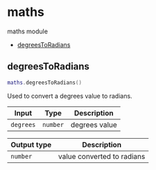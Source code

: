 # maths

maths module

- [degreesToRadians](#degreesToRadians)

## degreesToRadians

```lua
maths.degreesToRadians()
```

Used to convert a degrees value to radians.

| Input | Type | Description |
| --- | --- | --- |
| `degrees` | `number` | degrees value |

| Output type | Description |
| --- | --- |
| `number` | value converted to radians |